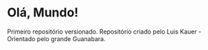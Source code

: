 # Olá, Mundo!
 Primeiro repositório versionado.
 Repositório criado pelo Luis Kauer - Orientado pelo grande Guanabara.
